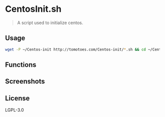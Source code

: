 # CentosInit.sh
> A script used to initialize centos.

## Usage
```sh
wget -P ~/Centos-init http://tomotoes.com/Centos-init/*.sh && cd ~/Centos-init && chmod +x main.sh && ./main.sh
```

## Functions

## Screenshots

## License
LGPL-3.0
